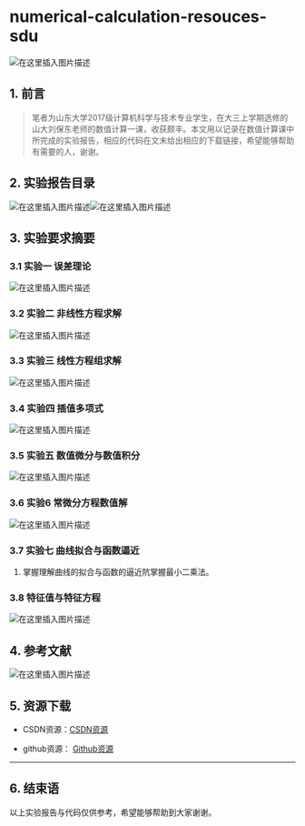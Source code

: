 # numerical-calculation-resouces-sdu



![在这里插入图片描述](https://img-blog.csdnimg.cn/20201225150806606.png?)

## 1. 前言
> 笔者为山东大学2017级计算机科学与技术专业学生，在大三上学期选修的山大刘保东老师的数值计算一课，收获颇丰。本文用以记录在数值计算课中所完成的实验报告，相应的代码在文末给出相应的下载链接，希望能够帮助有需要的人，谢谢。




## 2. 实验报告目录
![在这里插入图片描述](https://img-blog.csdnimg.cn/20201225150516684.png?#center)![在这里插入图片描述](https://img-blog.csdnimg.cn/2020122515060928.png?)



## 3. 实验要求摘要
### 3.1 实验一 误差理论
![在这里插入图片描述](https://img-blog.csdnimg.cn/20201225151146816.png)

### 3.2 实验二 非线性方程求解
![在这里插入图片描述](https://img-blog.csdnimg.cn/2020122515115787.png)

### 3.3 实验三 线性方程组求解
![在这里插入图片描述](https://img-blog.csdnimg.cn/20201225151248877.png)
### 3.4 实验四 插值多项式
![在这里插入图片描述](https://img-blog.csdnimg.cn/20201225151314499.png)
### 3.5 实验五 数值微分与数值积分
![在这里插入图片描述](https://img-blog.csdnimg.cn/20201225151335168.png)

### 3.6 实验6 常微分方程数值解
![在这里插入图片描述](https://img-blog.csdnimg.cn/20201225151400732.png)
### 3.7 实验七 曲线拟合与函数逼近
1. 掌握理解曲线的拟合与函数的逼近阬掌握最小二乘法。

### 3.8 特征值与特征方程
![在这里插入图片描述](https://img-blog.csdnimg.cn/20201225151451272.png)

## 4. 参考文献
![在这里插入图片描述](https://img-blog.csdnimg.cn/20201225151559499.png?)

## 5. 资源下载

- CSDN资源：[CSDN资源](https://download.csdn.net/download/m0_50646674/13780079)

- github资源： [Github资源](https://github.com/MarsW20/numerical-calculation-resouces-sdu)

___

## 6. 结束语
以上实验报告与代码仅供参考，希望能够帮助到大家谢谢。